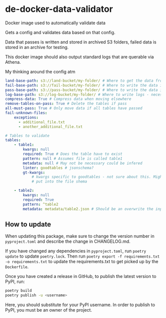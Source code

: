 # de-docker-data-validator
Docker image used to automatically validate data 

Gets a config and validates data based on that config.

Data that passes is written and stored in archived S3 folders, failed data is stored in an archive for testing. 

This docker image should also output standard logs that are querable via Athena.

My thinking around the config atm

```yaml
land-base-path: s3://land-bucket/my-folder/ # Where to get the data from
fail-base-path: s3://fail-bucket/my-folder/ # Where to write the data if failed validation
pass-base-path: s3://pass-bucket/my-folder/ # Where to write the data if passed validation
log-base-path: s3://log-bucket/my-folder/ # Where to write logs - necessary should be centralised? based on repo names maybe
compress-data: True # Compress data when moving elsewhere
remove-tables-on-pass: True # Delete the tables if pass 
all-must-pass: True # Only move data if all tables have passed
fail-unknown-files:
    exceptions: 
      - additional_file.txt
      - another_additional_file.txt

# Tables to validate
tables:
    - table1:
        kwargs: null
        required: True # Does the table have to exist
        pattern: null # Assumes file is called table1
        metadata: null # May not be necessary could be infered
        linter: goodtables # jsonschema?
        gt-kwargs:
            # kwargs specific to goodtables - not sure about this. Might be better to 
            # put into the file shema

    - table2:
        kwargs: null
        required: True
        pattern: ^table2
        metadata: metadata/table2.json # Should be an overwrite the input here is what it should infered as if set to None
```

## How to update

When updating this package, make sure to change the version number in `pyproject.toml` and describe the change in CHANGELOG.md.

If you have changed any dependencies in `pyproject.toml`, run `poetry update` to update `poetry.lock`. 
Then run `poetry export -f requirements.txt -o requirements.txt` to update the requirements.txt to get picked up by the `Dockerfile`.

Once you have created a release in GitHub, to publish the latest version to PyPI, run:

```bash
poetry build
poetry publish -u <username>
```

Here, you should substitute <username> for your PyPI username. In order to publish to PyPI, you must be an owner of the project.